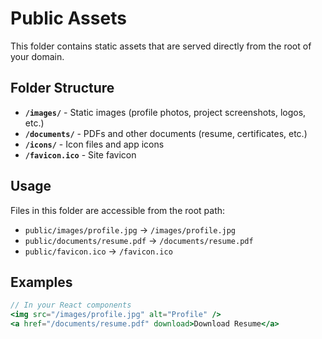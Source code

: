 # Public Assets

This folder contains static assets that are served directly from the root of your domain.

## Folder Structure

- **`/images/`** - Static images (profile photos, project screenshots, logos, etc.)
- **`/documents/`** - PDFs and other documents (resume, certificates, etc.)
- **`/icons/`** - Icon files and app icons
- **`/favicon.ico`** - Site favicon

## Usage

Files in this folder are accessible from the root path:
- `public/images/profile.jpg` → `/images/profile.jpg`
- `public/documents/resume.pdf` → `/documents/resume.pdf`
- `public/favicon.ico` → `/favicon.ico`

## Examples

```jsx
// In your React components
<img src="/images/profile.jpg" alt="Profile" />
<a href="/documents/resume.pdf" download>Download Resume</a>
``` 